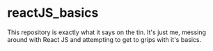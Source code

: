 # reactJS_basics

This repository is exactly what it says on the tin. It's just me, messing around with React JS and attempting to get to grips with it's basics.
